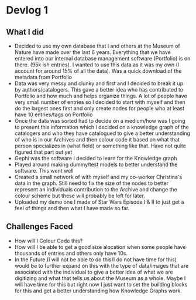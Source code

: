 # Devlog 1

## What I did
* Decided to use my own database that I and others at the Museum of Nature have made over the last 6 years. Everything that we have entered into our internal database management software (Portfolio) is on there. (95k ish entries). I wanted to use this data as it was my own (I account for around 15% of all the data). Was a quick download of the metadata from Portfolio
* Data was very messy and clunky and first and I decided to break it up by authors/catalogers. This gave a better idea who has contributed to Portfolio and how much and helps organize things. A lot of people have very small number of entries so I decided to start with myself and then do the largest ones first and only create nodes for people who at least have 10 entries/tags on Portfolio
* Once the data was sorted had to decide on a medium/how was I going to present this information which I decided on a knowledge graph of the catalogers and who they have catalogued to give a better understanding of who is in our Archives and then colour code it based on what that person specializes in (what field) or something like that. Have not quite figured that part out yet
* Gephi was the software I decided to learn for the Knowledge graph
* Played around making dummy/test models to better understand the software. This went well 
* Created a small network of with myself and my co-worker Christina's data in the graph. Still need to fix the size of the nodes to better represent an individuals contribution to the Archive and change the colour scheme but these will probably be left for later.
* Uploaded my demo one I made of Star Wars Episode I & II to just get a feel of things and then what I have made so far.

## Challenges Faced

* How will I Colour Code this?
* How will I be able to get a good size alocation when some people have thousands of entries and others only have 10s.
* In the Future (I will not be able to do this/I do not have time for this) would be to further expand on this with the type of data/images that are associated with the individual to give a better idea of what we are digitizing and what that tells us about the Museum as a whole. Maybe I will have time for this but right now I just want to set the building blocks for this and get a better understanding how Knowledge Graphs work.
